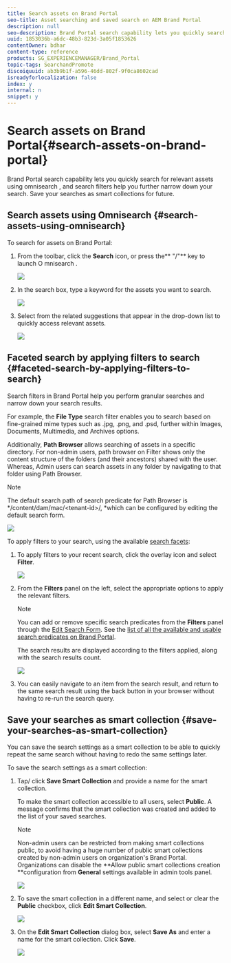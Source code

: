 ```yaml
---
title: Search assets on Brand Portal
seo-title: Asset searching and saved search on AEM Brand Portal
description: null
seo-description: Brand Portal search capability lets you quickly search for relevant assets using omnisearch, and search filters help you further narrow down your search. Save your searches as smart collections for future.
uuid: 1853036b-a6dc-48b3-823d-3a05f1853626
contentOwner: bdhar
content-type: reference
products: SG_EXPERIENCEMANAGER/Brand_Portal
topic-tags: SearchandPromote
discoiquuid: ab3b9b1f-a596-46dd-802f-9f0ca8602cad
isreadyforlocalization: false
index: y
internal: n
snippet: y
---
```


# Search assets on Brand Portal{#search-assets-on-brand-portal}

Brand Portal search capability lets you quickly search for relevant assets using  omnisearch , and search filters help you further narrow down your search. Save your searches as smart collections for future.

## Search assets using Omnisearch {#search-assets-using-omnisearch}

To search for assets on Brand Portal:

1. From the toolbar, click the **Search** icon, or press the** "/"** key to launch O  mnisearch .

   ![](assets/omnisearchicon-1.PNG)

1. In the search box, type a keyword for the assets you want to search. 

   ![](assets/omnisearch.png)

1. Select from the related suggestions that appear in the drop-down list to quickly access relevant assets.

   ![](assets/assets-search-result.PNG)

## Faceted search by applying filters to search {#faceted-search-by-applying-filters-to-search}

Search filters in Brand Portal help you perform granular searches and narrow down your search results.

For example, the **File Type** search filter enables you to search based on fine-grained mime types such as .jpg, .png, and .psd, further within Images, Documents, Multimedia, and Archives options.

Additionally, **Path Browser** allows searching of assets in a specific directory. For non-admin users, path browser on Filter shows only the content structure of the folders (and their ancestors) shared with the user. Whereas, Admin users can search assets in any folder by navigating to that folder using Path Browser.

>[!NOTE]
>
>The default search path of search predicate for Path Browser is */content/dam/mac/&lt;tenant-id&gt;/, *which can be configured by editing the default search form.

![](assets/File-type-Search.png)

To apply filters to your search, using the available [search facets](/brand-portal-search-facets.md):

1. To apply filters to your recent search, click the overlay icon and select **Filter**.

   ![](assets/SelectorRail.png)

1. From the **Filters** panel on the left, select the appropriate options to apply the relevant filters.

   >[!NOTE]
   >
   >You can add or remove specific search predicates from the **Filters** panel through the [Edit Search Form](/using/brand-portal-search-facets.html?cq_ck=1507546531810#AddingaPredicate). See the [list of all the available and usable search predicates on Brand Portal](/using/brand-portal-search-facets.html?cq_ck=1507546531810#Listofsearchpredicates).

   The search results are displayed according to the filters applied, along with the search results count.

   ![](assets/Omnisearch-with-Filters.png)

1. You can easily navigate to an item from the search result, and return to the same search result using the back button in your browser without having to re-run the search query.

## Save your searches as smart collection {#save-your-searches-as-smart-collection}

You can save the search settings as a smart collection to be able to quickly repeat the same search without having to redo the same settings later.

To save the search settings as a smart collection:

1. Tap/ click **Save Smart Collection** and provide a name for the smart collection.

   To make the smart collection accessible to all users, select **Public**. A message confirms that the smart collection was created and added to the list of your saved searches.

   >[!NOTE]
   >
   >Non-admin users can be restricted from making smart collections public, to avoid having a huge number of public smart collections created by non-admin users on organization's Brand Portal. Organizations can disable the **Allow public smart collections creation **configuration from **General** settings available in admin tools panel.

   ![](assets/save_smartcollectionui.PNG)

1. To save the smart collection in a different name, and select or clear the **Public** checkbox, click **Edit Smart Collection**.

   ![](assets/edit_smartcollection.PNG)

1. On the **Edit Smart Collection** dialog box, select **Save As** and enter a name for the smart collection. Click **Save**.

   ![](assets/saveas_smartsearch.PNG)

